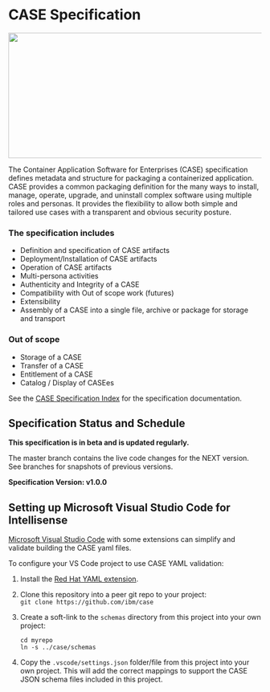 # CASE Specification
<p align="center">
  <img src="./design/case.png" width=550 height=250>
</p>

The Container Application Software for Enterprises (CASE) specification defines metadata and structure for packaging a containerized application. CASE provides a common packaging definition for the many ways to install, manage, operate, upgrade, and uninstall complex software using multiple roles and personas. It provides the flexibility to allow both simple and tailored use cases with a transparent and obvious security posture.

### The specification includes
- Definition and specification of CASE artifacts
- Deployment/Installation of CASE artifacts
- Operation of CASE artifacts
- Multi-persona activities
- Authenticity and Integrity of a CASE
- Compatibility with Out of scope work (futures)
- Extensibility
- Assembly of a CASE into a single file, archive or package for storage and transport

### Out of scope
- Storage of a CASE
- Transfer of a CASE 
- Entitlement of a CASE
- Catalog / Display of CASEes

See the [CASE Specification Index](000-index.md) for the specification documentation.

## Specification Status and Schedule
**This specification is in beta and is updated regularly.**

The master branch contains the live code changes for the NEXT version.  See branches for snapshots of previous versions.

**Specification Version:  v1.0.0**

## Setting up Microsoft Visual Studio Code for Intellisense
[Microsoft Visual Studio Code](https://code.visualstudio) with some extensions can simplify and validate building the CASE yaml files.

To configure your VS Code project to use CASE YAML validation:
1. Install the [Red Hat YAML extension](https://marketplace.visualstudio.com/items?itemName=redhat.vscode-yaml).
2. Clone this repository into a peer git repo to your project:  
   `git clone https://github.com/ibm/case`

3. Create a soft-link to the `schemas` directory from this project into your own project:
   ```
   cd myrepo
   ln -s ../case/schemas
   ```
4. Copy the `.vscode/settings.json` folder/file from this project into your own project. This will add the correct mappings to support the CASE JSON schema files included in this project.
